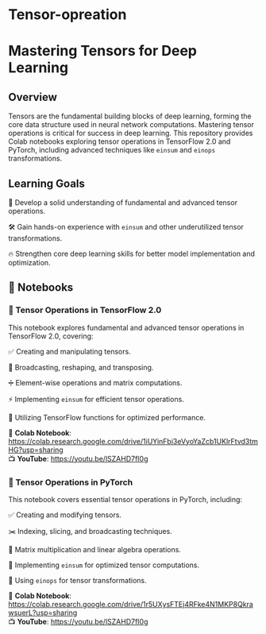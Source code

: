 # Tensor-opreation
# Mastering Tensors for Deep Learning


## Overview

Tensors are the fundamental building blocks of deep learning, forming the core data structure used in neural network computations. Mastering tensor operations is critical for success in deep learning. This repository provides Colab notebooks exploring tensor operations in TensorFlow 2.0 and PyTorch, including advanced techniques like `einsum` and `einops` transformations.

## Learning Goals

📌 Develop a solid understanding of fundamental and advanced tensor operations.

🛠️ Gain hands-on experience with `einsum` and other underutilized tensor transformations.

🔥 Strengthen core deep learning skills for better model implementation and optimization.

## 📂 Notebooks

### 📘 Tensor Operations in TensorFlow 2.0

This notebook explores fundamental and advanced tensor operations in TensorFlow 2.0, covering:

✅ Creating and manipulating tensors.

🔄 Broadcasting, reshaping, and transposing.

➗ Element-wise operations and matrix computations.

⚡ Implementing `einsum` for efficient tensor operations.

🚀 Utilizing TensorFlow functions for optimized performance.

🔗 **Colab Notebook**: https://colab.research.google.com/drive/1iUYinFbi3eVyoYaZcb1UKlrFtvd3tmHG?usp=sharing  
📺 **YouTube**: https://youtu.be/lSZAHD7fI0g


### 📗 Tensor Operations in PyTorch

This notebook covers essential tensor operations in PyTorch, including:

✅ Creating and modifying tensors.

✂️ Indexing, slicing, and broadcasting techniques.

🔢 Matrix multiplication and linear algebra operations.

🔄 Implementing `einsum` for optimized tensor computations.

🔧 Using `einops` for tensor transformations.

🔗 **Colab Notebook**: https://colab.research.google.com/drive/1r5UXysFTEj4RFke4N1MKP8QkrawsuerL?usp=sharing  
📺 **YouTube**: https://youtu.be/lSZAHD7fI0g

